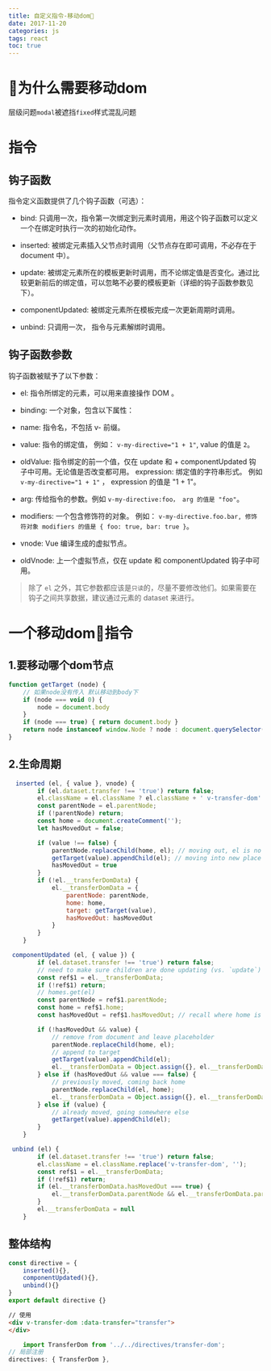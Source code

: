 ```yaml
---
title: 自定义指令-移动dom
date: 2017-11-20
categories: js
tags: react
toc: true
---
```

# 为什么需要移动dom

层级问题`modal`被遮挡`fixed`样式混乱问题

# 指令

## 钩子函数

指令定义函数提供了几个钩子函数（可选）：

+ bind: 只调用一次，指令第一次绑定到元素时调用，用这个钩子函数可以定义一个在绑定时执行一次的初始化动作。

+ inserted: 被绑定元素插入父节点时调用（父节点存在即可调用，不必存在于 document 中）。

+ update: 被绑定元素所在的模板更新时调用，而不论绑定值是否变化。通过比较更新前后的绑定值，可以忽略不必要的模板更新（详细的钩子函数参数见下）。

+ componentUpdated: 被绑定元素所在模板完成一次更新周期时调用。

+ unbind: 只调用一次， 指令与元素解绑时调用。

## 钩子函数参数

钩子函数被赋予了以下参数：

+ el: 指令所绑定的元素，可以用来直接操作 DOM 。
+ binding: 一个对象，包含以下属性：
+ name: 指令名，不包括 v- 前缀。
+ value: 指令的绑定值， 例如： `v-my-directive="1 + 1"`, value 的值是 `2`。
+ oldValue: 指令绑定的前一个值，仅在 update 和 + componentUpdated 钩子中可用。无论值是否改变都可用。
expression: 绑定值的字符串形式。 例如 `v-my-directive="1 + 1"` ， expression 的值是 "1 + 1"。
+ arg: 传给指令的参数。例如 `v-my-directive:foo， arg 的值是 "foo"`。

+ modifiers: 一个包含修饰符的对象。 例如： `v-my-directive.foo.bar, 修饰符对象 modifiers 的值是 { foo: true, bar: true }`。
+ vnode: Vue 编译生成的虚拟节点。

+ oldVnode: 上一个虚拟节点，仅在 update 和 componentUpdated 钩子中可用。

> 除了 `el` 之外，其它参数都应该是`只读`的，尽量不要修改他们。如果需要在钩子之间共享数据，建议通过元素的 dataset 来进行。


# 一个移动dom指令

## 1.要移动哪个dom节点

```js
function getTarget (node) {
    // 如果node没有传入 默认移动到body下
    if (node === void 0) {
        node = document.body
    }
    if (node === true) { return document.body }
    return node instanceof window.Node ? node : document.querySelector(node)
}
```

## 2.生命周期

```js
  inserted (el, { value }, vnode) {
        if (el.dataset.transfer !== 'true') return false;
        el.className = el.className ? el.className + ' v-transfer-dom' : 'v-transfer-dom';
        const parentNode = el.parentNode;
        if (!parentNode) return;
        const home = document.createComment('');
        let hasMovedOut = false;

        if (value !== false) {
            parentNode.replaceChild(home, el); // moving out, el is no longer in the document
            getTarget(value).appendChild(el); // moving into new place
            hasMovedOut = true
        }
        if (!el.__transferDomData) {
            el.__transferDomData = {
                parentNode: parentNode,
                home: home,
                target: getTarget(value),
                hasMovedOut: hasMovedOut
            }
        }
    }
```

```js
 componentUpdated (el, { value }) {
        if (el.dataset.transfer !== 'true') return false;
        // need to make sure children are done updating (vs. `update`)
        const ref$1 = el.__transferDomData;
        if (!ref$1) return;
        // homes.get(el)
        const parentNode = ref$1.parentNode;
        const home = ref$1.home;
        const hasMovedOut = ref$1.hasMovedOut; // recall where home is

        if (!hasMovedOut && value) {
            // remove from document and leave placeholder
            parentNode.replaceChild(home, el);
            // append to target
            getTarget(value).appendChild(el);
            el.__transferDomData = Object.assign({}, el.__transferDomData, { hasMovedOut: true, target: getTarget(value) });
        } else if (hasMovedOut && value === false) {
            // previously moved, coming back home
            parentNode.replaceChild(el, home);
            el.__transferDomData = Object.assign({}, el.__transferDomData, { hasMovedOut: false, target: getTarget(value) });
        } else if (value) {
            // already moved, going somewhere else
            getTarget(value).appendChild(el);
        }
    }
```

```js
 unbind (el) {
        if (el.dataset.transfer !== 'true') return false;
        el.className = el.className.replace('v-transfer-dom', '');
        const ref$1 = el.__transferDomData;
        if (!ref$1) return;
        if (el.__transferDomData.hasMovedOut === true) {
            el.__transferDomData.parentNode && el.__transferDomData.parentNode.appendChild(el)
        }
        el.__transferDomData = null
    }
```    

## 整体结构

```js
const directive = {
    inserted(){},
    componentUpdated(){},
    unbind(){}
}
export default directive {}
```

```html
// 使用
<div v-transfer-dom :data-transfer="transfer">
</div>
```

```js
    import TransferDom from '../../directives/transfer-dom';
// 局部注册
directives: { TransferDom },

```
